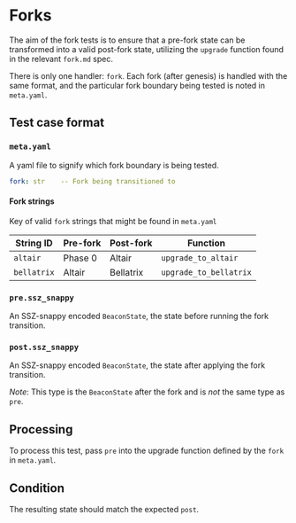 # Forks

The aim of the fork tests is to ensure that a pre-fork state can be transformed
 into a valid post-fork state, utilizing the `upgrade` function found in the relevant `fork.md` spec.

There is only one handler: `fork`. Each fork (after genesis) is handled with the same format,
 and the particular fork boundary being tested is noted in `meta.yaml`.

## Test case format

### `meta.yaml`

A yaml file to signify which fork boundary is being tested.

```yaml
fork: str    -- Fork being transitioned to
```

#### Fork strings

Key of valid `fork` strings that might be found in `meta.yaml`

| String ID | Pre-fork | Post-fork | Function |
| - | - | - | - |
| `altair` | Phase 0 | Altair | `upgrade_to_altair` |
| `bellatrix` | Altair | Bellatrix | `upgrade_to_bellatrix` |

### `pre.ssz_snappy`

An SSZ-snappy encoded `BeaconState`, the state before running the fork transition.

### `post.ssz_snappy`

An SSZ-snappy encoded `BeaconState`, the state after applying the fork transition.

*Note*: This type is the `BeaconState` after the fork and is *not* the same type as `pre`.

## Processing

To process this test, pass `pre` into the upgrade function defined by the `fork` in `meta.yaml`.

## Condition

The resulting state should match the expected `post`.
